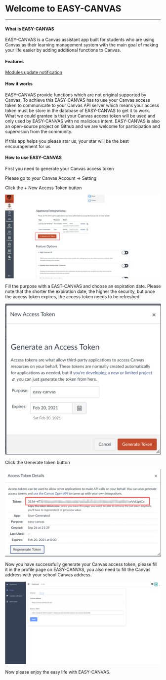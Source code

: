 # Welcome to EASY-CANVAS
----
#### What is EASY-CANVAS
EASY-CANVAS is a Canvas assistant app built for students who are using Canvas as their learning management
system with the main goal of making your life easier by adding additional functions to Canvas.

#### Features

[Modules update notification](https://github.com/chunsiyang/easy-canvas/tree/master/markdown/MODULES_UPDATA_NOTIFICATION_README.md)


#### How it works
EASY-CANVAS provide functions which are not original supported by Canvas. To achieve this EASY-CANVAS has to use
your Canvas access token to communicate to your Canvas API server which means your access token must be store in
the database of EASY-CANVAS to get it to work. What we could grantee is that your Canvas access token will be used 
and only used by EASY-CANVAS with no malicious intent. EASY-CANVAS is also an open-source project on Github and we
are welcome for participation and supervision from the community.

If this app helps you please star us, your star will be the best encouragement for us

#### How to use EASY-CANVAS
First you need to generate your Canvas access token

Please go to your Canvas Account -> Setting

Click the + New Access Token button

![](https://raw.githubusercontent.com/chunsiyang/easy-canvas/master/img/token1.png)

Fill the purpose with a EAST-CANVAS and choose an expiration date. Please note that the shorter the expiration date, 
the higher the security, but once the access token expires, the access token needs to be refreshed.

![](https://raw.githubusercontent.com/chunsiyang/easy-canvas/master/img/token2.png)

Click the Generate token button

![](https://raw.githubusercontent.com/chunsiyang/easy-canvas/master/img/token3.png)

Now you have successfully generate your Canvas access token, please fill it in the profile page on EASY-CANVAS, you also need to fill the 
Canvas address with your school Canvas address.

![](https://raw.githubusercontent.com/chunsiyang/easy-canvas/master/img/profile.png)

Now please enjoy the easy life with EASY-CANVAS.


